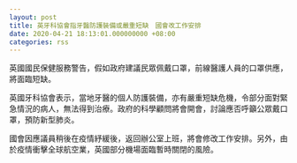 ```yaml
---
layout: post
title: 英牙科協會指牙醫防護裝備或嚴重短缺　國會改工作安排
date: 2020-04-21 18:13:01.000000000 +08:00
categories: rss
---
```


英國國民保健服務警告，假如政府建議民眾佩戴口罩，前線醫護人員的口罩供應，將面臨短缺。

英國牙科協會表示，當地牙醫的個人防護裝備，亦有嚴重短缺危機，令部分面對緊急情況的病人，無法得到治療。政府的科學顧問將會開會，討論應否呼籲公眾戴口罩，預防新型肺炎。

國會因應議員稍後在疫情紓緩後，返回辦公室上班，將會修改工作安排。另外，由於疫情衝擊全球航空業，英國部分機場面臨暫時關閉的風險。
